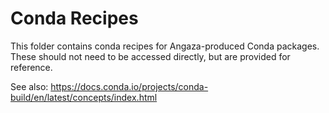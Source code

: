 # Conda Recipes

This folder contains conda recipes for Angaza-produced Conda packages. These
should not need to be accessed directly, but are provided for reference.

See also: https://docs.conda.io/projects/conda-build/en/latest/concepts/index.html
